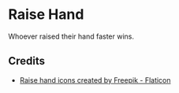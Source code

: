 # Raise Hand

Whoever raised their hand faster wins.

## Credits

- <a href="https://www.flaticon.com/free-icons/raise-hand" title="raise hand icons">Raise hand icons created by Freepik - Flaticon</a>